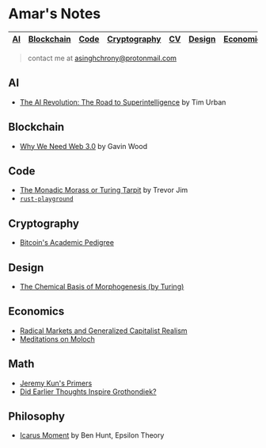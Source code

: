 # Amar's Notes

| [AI](./AI) | [Blockchain](./Blockchain) | [Code](./Code) | [Cryptography](./Cryptography) | [CV](./CV) | [Design](./Design) | [Economics](./Economics) | [Math](./Math) | [Philosophy](./Philosophy) | [Website](https://amarsingh.xyz) |
| ------------- | ------------- | ------------- | ------------- | ------------- | ------------- | ------------- |   ------------- | ------------- | ------------- |

> contact me at <asinghchrony@protonmail.com>

## AI

* [The AI Revolution: The Road to Superintelligence](https://waitbutwhy.com/2015/01/artificial-intelligence-revolution-1.html) by Tim Urban

## Blockchain

* [Why We Need Web 3.0](https://medium.com/@gavofyork/why-we-need-web-3-0-5da4f2bf95ab) by Gavin Wood

## Code

* [The Monadic Morass or Turing Tarpit](http://trevorjim.com/the-monadic-morass/) by Trevor Jim
* [`rust-playground`](https://github.com/AmarRSingh/rust-playground)

## Cryptography

* [Bitcoin's Academic Pedigree](https://queue.acm.org/detail.cfm?id=3136559)

## Design

* [The Chemical Basis of Morphogenesis (by Turing)](https://en.wikipedia.org/wiki/The_Chemical_Basis_of_Morphogenesis)

## Economics

* [Radical Markets and Generalized Capitalist Realism](https://medium.com/radicalxchange/radical-markets-and-generalized-capitalist-realism-16213b71ed8)
* [Meditations on Moloch](https://slatestarcodex.com/2014/07/30/meditations-on-moloch/)

## Math

* [Jeremy Kun's Primers](https://jeremykun.com/primers/)
* [Did Earlier Thoughts Inspire Grothondiek?](http://www.staff.science.uu.nl/~oort0109/AGRoots-final.pdf)

## Philosophy

* [Icarus Moment](https://www.epsilontheory.com/the-icarus-moment/) by Ben Hunt, Epsilon Theory